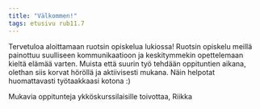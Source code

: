 ```yaml
---
title: "Välkommen!"
tags: etusivu rub11.7
---
```


Tervetuloa aloittamaan ruotsin opiskelua lukiossa! Ruotsin opiskelu meillä painottuu suulliseen kommunikaatioon ja keskitymmekin opettelemaan kieltä elämää varten. Muista että suurin työ tehdään oppituntien aikana, olethan siis korvat höröllä ja aktiivisesti mukana. Näin helpotat huomattavasti työtaakkaasi kotona :)

Mukavia oppitunteja ykköskurssilaisille toivottaa,
Riikka